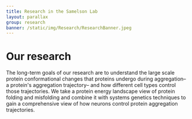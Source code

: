 ```yaml
---
title: Research in the Samelson Lab
layout: parallax
group: research
banner: /static/img/Research/ResearchBanner.jpeg
---
```


<div class="row">

# Our research
The long-term goals of our research are to understand the large scale protein conformational changes that proteins undergo during aggregation– a protein's aggregation trajectory– and how different cell types control those trajectories. We take a protein energy landscape view of protein folding and misfolding and combine it with systems genetics techniques to gain a comprehensive view of how neurons control protein aggregation trajectories.
</div>
